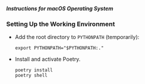#####  Instructions for macOS Operating System
### Setting Up the Working Environment
- Add the root directory to `PYTHONPATH` (temporarily): 
    ```
    export PYTHONPATH="$PYTHONPATH:."
    ```
- Install and activate Poetry.
    ```
    poetry install
    poetry shell
    ```